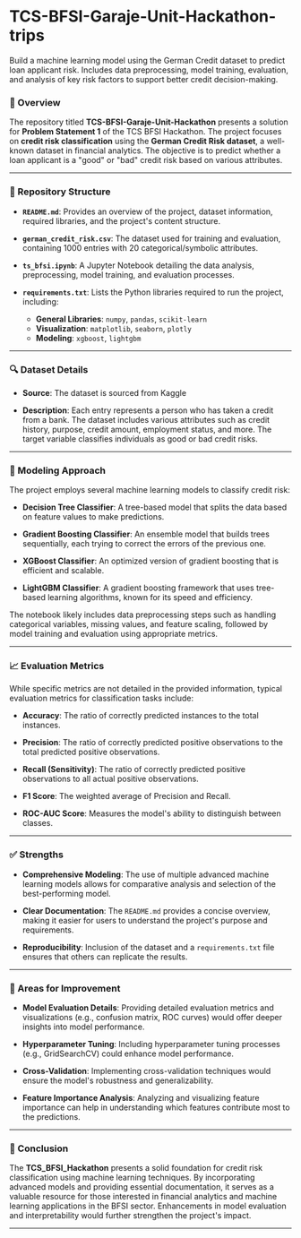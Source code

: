 # TCS-BFSI-Garaje-Unit-Hackathon-trips
Build a machine learning model using the German Credit dataset to predict loan applicant risk. Includes data preprocessing, model training, evaluation, and analysis of key risk factors to support better credit decision-making.


### 📌 Overview

The repository titled **TCS-BFSI-Garaje-Unit-Hackathon** presents a solution for **Problem Statement 1** of the TCS BFSI Hackathon. The project focuses on **credit risk classification** using the **German Credit Risk dataset**, a well-known dataset in financial analytics. The objective is to predict whether a loan applicant is a "good" or "bad" credit risk based on various attributes.

---

### 📂 Repository Structure

- **`README.md`**: Provides an overview of the project, dataset information, required libraries, and the project's content structure.

- **`german_credit_risk.csv`**: The dataset used for training and evaluation, containing 1000 entries with 20 categorical/symbolic attributes.

- **`ts_bfsi.ipynb`**: A Jupyter Notebook detailing the data analysis, preprocessing, model training, and evaluation processes.

- **`requirements.txt`**: Lists the Python libraries required to run the project, including:
  - **General Libraries**: `numpy`, `pandas`, `scikit-learn`
  - **Visualization**: `matplotlib`, `seaborn`, `plotly`
  - **Modeling**: `xgboost`, `lightgbm`

---

### 🔍 Dataset Details

- **Source**: The dataset is sourced from Kaggle

- **Description**: Each entry represents a person who has taken a credit from a bank. The dataset includes various attributes such as credit history, purpose, credit amount, employment status, and more. The target variable classifies individuals as good or bad credit risks.

---

### 🧠 Modeling Approach

The project employs several machine learning models to classify credit risk:

- **Decision Tree Classifier**: A tree-based model that splits the data based on feature values to make predictions.

- **Gradient Boosting Classifier**: An ensemble model that builds trees sequentially, each trying to correct the errors of the previous one.

- **XGBoost Classifier**: An optimized version of gradient boosting that is efficient and scalable.

- **LightGBM Classifier**: A gradient boosting framework that uses tree-based learning algorithms, known for its speed and efficiency.

The notebook likely includes data preprocessing steps such as handling categorical variables, missing values, and feature scaling, followed by model training and evaluation using appropriate metrics.

---

### 📈 Evaluation Metrics

While specific metrics are not detailed in the provided information, typical evaluation metrics for classification tasks include:

- **Accuracy**: The ratio of correctly predicted instances to the total instances.

- **Precision**: The ratio of correctly predicted positive observations to the total predicted positive observations.

- **Recall (Sensitivity)**: The ratio of correctly predicted positive observations to all actual positive observations.

- **F1 Score**: The weighted average of Precision and Recall.

- **ROC-AUC Score**: Measures the model's ability to distinguish between classes.

---

### ✅ Strengths

- **Comprehensive Modeling**: The use of multiple advanced machine learning models allows for comparative analysis and selection of the best-performing model.

- **Clear Documentation**: The `README.md` provides a concise overview, making it easier for users to understand the project's purpose and requirements.

- **Reproducibility**: Inclusion of the dataset and a `requirements.txt` file ensures that others can replicate the results.

---

### 🔧 Areas for Improvement

- **Model Evaluation Details**: Providing detailed evaluation metrics and visualizations (e.g., confusion matrix, ROC curves) would offer deeper insights into model performance.

- **Hyperparameter Tuning**: Including hyperparameter tuning processes (e.g., GridSearchCV) could enhance model performance.

- **Cross-Validation**: Implementing cross-validation techniques would ensure the model's robustness and generalizability.

- **Feature Importance Analysis**: Analyzing and visualizing feature importance can help in understanding which features contribute most to the predictions.

---

### 📌 Conclusion

The **TCS_BFSI_Hackathon** presents a solid foundation for credit risk classification using machine learning techniques. By incorporating advanced models and providing essential documentation, it serves as a valuable resource for those interested in financial analytics and machine learning applications in the BFSI sector. Enhancements in model evaluation and interpretability would further strengthen the project's impact.

--- 
